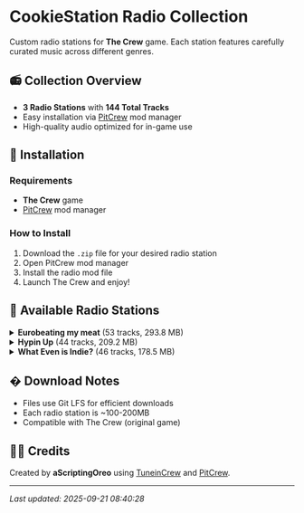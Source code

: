 # CookieStation Radio Collection

Custom radio stations for **The Crew** game. Each station features carefully curated music across different genres.

## 📻 Collection Overview

- **3 Radio Stations** with **144 Total Tracks**
- Easy installation via [PitCrew](https://github.com/Telonof/PitCrew) mod manager
- High-quality audio optimized for in-game use

## 🚀 Installation

### Requirements
- **The Crew** game
- [PitCrew](https://github.com/Telonof/PitCrew) mod manager

### How to Install
1. Download the `.zip` file for your desired radio station
2. Open PitCrew mod manager  
3. Install the radio mod file
4. Launch The Crew and enjoy!

## 📡 Available Radio Stations


<details>
<summary><strong>Eurobeating my meat</strong> (53 tracks, 293.8 MB)</summary>

**Description:** EURO radio station

**Track List:**
- [Ace - Adrenaline](https://music.youtube.com/watch?v=ApC_fp7moxc)
- [ACE - Breakin' Out](https://music.youtube.com/watch?v=hK6COoLPo-U)
- [ACE - Crazy on Emotion](https://music.youtube.com/watch?v=tdy0D7xlqY8)
- [ACE - Power of Sound](https://music.youtube.com/watch?v=rV7mefzZ294)
- [ACE - Rider of the Sky](https://music.youtube.com/watch?v=oiJi0mDfggk)
- [Bon - Wheelpower And Go!](https://music.youtube.com/watch?v=fzKcQPdumVY)
- [Chris Stanton - A Perfect Hero](https://music.youtube.com/watch?v=bYwr9rMZ3rc)
- [Chris T - I Wanna be the Night](https://music.youtube.com/watch?v=YNd-q-x_gAE)
- [DANIEL - Full Metal Cars](https://music.youtube.com/watch?v=CJkWDpP459c)
- [Dave Rodgers - 100](https://music.youtube.com/watch?v=6x9osPItILw)
- [Dave Rodgers - Deja Vu](https://music.youtube.com/watch?v=hE6UA_Fvz-A)
- [Dave Rodgers - I WANT TO FEEL](https://music.youtube.com/watch?v=YtUJT1xaFuA)
- [Dave Rodgers - MAGIC SUNDAY](https://music.youtube.com/watch?v=AoFZ9ICXyi0)
- [Dave Rodgers - SPACE BOY](https://music.youtube.com/watch?v=TCoZoL2RFOU)
- [Dave Rodgers - THE RACE OF THE NIGHT](https://music.youtube.com/watch?v=B8WDsJ74Ybc)
- [Delta Queens - RUNNING IN THE 90'S](https://music.youtube.com/watch?v=8WEe-MmC4ag)
- [Dream Fighters - I Can't Stop Loving You](https://music.youtube.com/watch?v=H0zQ6FkWmZM)
- [Edo Boys - No One Sleep in tokyo](https://music.youtube.com/watch?v=nDCRIHg2iFw)
- [Fastway - Raisin' Hell](https://music.youtube.com/watch?v=E5JsUWjI0Gg)
- [Fastway - Rockin' Hardcore](https://music.youtube.com/watch?v=k5N_9I988lM)
- [Go Go Girls - BEAT OF THE RISING SUN](https://music.youtube.com/watch?v=5WyN2y2FPnQ)
- [Go Go Girls - BOOM BOOM JAPAN](https://music.youtube.com/watch?v=Ys1NLV4ahdo)
- [J - Stark](https://music.youtube.com/watch?v=XeYHCXUuNF0)
- [Ken Blast - The Top](https://music.youtube.com/watch?v=6wftUIvoHAQ)
- [Kevin&Cherry - Chemical Love](https://music.youtube.com/watch?v=4dzYa8uV28c)
- [King & Queen - SPEEDY RUNNER](https://music.youtube.com/watch?v=L72z5yxtIIU)
- [Leo River - Runaway](https://music.youtube.com/watch?v=wJNd4dr0x0Q)
- [Leslie Parrish - DON'T STOP THE MUSIC](https://music.youtube.com/watch?v=OS7ktxdKLU4)
- [Lou Grant - BACK ON THE ROCKS](https://music.youtube.com/watch?v=SaOX_k2Fjd0)
- [Lou Master - Up & Dance, up & Go](https://music.youtube.com/watch?v=WN0jcxYFo90)
- [MANUEL - Gas Gas Gas](https://music.youtube.com/watch?v=rbvWizMPdts)
- [MANUEL - Let'S Go, Come On](https://music.youtube.com/watch?v=QZFSM0idonQ)
- [MANUEL - Limousine](https://music.youtube.com/watch?v=Wvj25XHRWnw)
- [MANUEL - On My Wings](https://music.youtube.com/watch?v=lQRwwTbdmjY)
- [MANUEL - What You Need](https://music.youtube.com/watch?v=_Er_hBsmFWg)
- [Marko Polo - Speedy Speed Boy](https://music.youtube.com/watch?v=COXPIjSU2KA)
- [Max Coveri - Golden Age](https://music.youtube.com/watch?v=jKY-gAkSwOM)
- [Max Power feat DEssex - Extended mix](https://music.youtube.com/watch?v=HzLtn07EBCA)
- [Mega Nrg Man - Get Me Power](https://music.youtube.com/watch?v=GnhybArC9kg)
- [Mega Nrg Man - GRAND PRIX](https://music.youtube.com/watch?v=o7eghtR_6KQ)
- [Mistika - Rain](https://music.youtube.com/watch?v=01tHFNQb7NE)
- [Nathalie - Heartbeat](https://music.youtube.com/watch?v=lC4GM36D3Xk)
- [NIKO - Night of Fire](https://music.youtube.com/watch?v=7BTWpImCDq4)
- [Powerful T - Face The Race](https://music.youtube.com/watch?v=89o-_G4UV2E)
- [Release - I NEED YOUR LOVE](https://music.youtube.com/watch?v=osZ9H98raRs)
- [Rich Hard - On Your Wings](https://music.youtube.com/watch?v=iYGtSjcV08U)
- [Sara - Burning Up For You](https://music.youtube.com/watch?v=Z2Cs0o72yZI)
- [SCP - Come on Baby](https://music.youtube.com/watch?v=lyOT-g1Q4e4)
- [SCP - Go Beat Crazy](https://music.youtube.com/watch?v=rHtEX5U_GZs)
- [Speedman - Speed Lover](https://music.youtube.com/watch?v=1QRJxnPLCbE)
- [SYMBOL - Forever Young](https://music.youtube.com/watch?v=uSZrVmKwBZk)
- [Vicky Vale - Dancing](https://music.youtube.com/watch?v=rIwaLLMsFbo)
- [Virginelle - Bye Bye Girl](https://music.youtube.com/watch?v=nTsotAfqPjI)

</details>

<details>
<summary><strong>Hypin Up</strong> (44 tracks, 209.2 MB)</summary>

**Description:** HYPE radio station

**Track List:**
- [1991 - Full Send](https://music.youtube.com/watch?v=Mthn83f13YM)
- [1991 - Illusions](https://music.youtube.com/watch?v=vKXbYtxN8N4)
- [1991 - Out Of My Head](https://music.youtube.com/watch?v=l3nVRW29xHk)
- [1991 - Tell Me Why](https://music.youtube.com/watch?v=z78bBheXZks)
- [Axwell - Nobody Else](https://music.youtube.com/watch?v=16d0vhUzEG4)
- [BLVCK CROWZ - LIFT YOU UP](https://music.youtube.com/watch?v=7wMu1JAOiZQ)
- [Camo & Krooked - Kallisto](https://music.youtube.com/watch?v=LQFxuadKFxg)
- [Chase & Status - Liquor & Cigarettes](https://music.youtube.com/watch?v=6J-GNPbEfko)
- [Culture Shock - Rise](https://music.youtube.com/watch?v=Cjn3nHY7_nw)
- [Dimension - Devotion](https://music.youtube.com/watch?v=wRHI_QHZqrI)
- [Dimension - Hydraulic](https://music.youtube.com/watch?v=WJa_U1-xtzI)
- [Dimension - Sensory Division](https://music.youtube.com/watch?v=AKboUy_x2v8)
- [Feint - Vagrant](https://music.youtube.com/watch?v=dhhwuYkPg8c)
- [Feint - We Won't Be Alone](https://music.youtube.com/watch?v=L2E4bCiIpKU)
- [Fox Stevenson - Gold Dust](https://music.youtube.com/watch?v=V2RAdlc20GA)
- [Freaks & Geeks - Elemental](https://music.youtube.com/watch?v=Jl6pq6VUtnE)
- [Grafix - Refuge](https://music.youtube.com/watch?v=bfHZbr4d2ZE)
- [Kanine - Feel The Vibration](https://music.youtube.com/watch?v=8uAf-Gf0ACo)
- [Kove - The Music](https://music.youtube.com/watch?v=dhYlD8A1epA)
- [KovenUKMusic - Good Enough](https://music.youtube.com/watch?v=v-VOOwWcsN0)
- [Luude - Down Under](https://music.youtube.com/watch?v=AW_mCLeNkrI)
- [Mefjus & Camo & Krooked - Breathe](https://music.youtube.com/watch?v=Bs_PL2OUz4I)
- [Metrik - Ex Machina](https://music.youtube.com/watch?v=kjFefj3UHw0)
- [Metrik - Gravity](https://music.youtube.com/watch?v=gSey2Nvy8qU)
- [Metrik - Time To Let Go](https://music.youtube.com/watch?v=x4-tkjCdgYM)
- [Metrik - We Are The Energy](https://music.youtube.com/watch?v=mGvx-tpbv8c)
- [Pendulum & Armin van Buuren & Rob Swire - Sound of You](https://music.youtube.com/watch?v=UkALtin4Lf4)
- [pendulumlive - Crush](https://music.youtube.com/watch?v=lC-0j-5GdjU)
- [pendulumlive - Hold Your Colour](https://music.youtube.com/watch?v=k-Xv0sKBMA8)
- [pendulumlive - Tarantula](https://music.youtube.com/watch?v=oCxcIROTabw)
- [pendulumlive - Watercolour](https://music.youtube.com/watch?v=q9I01iNFcL4)
- [Sigma - Somebody To Love](https://music.youtube.com/watch?v=qSTZlogpIqM)
- [Sub Focus - Off The Ground](https://music.youtube.com/watch?v=aqnTFZNiP1g)
- [Sub Focus - On & On](https://music.youtube.com/watch?v=w4X6F5w-leA)
- [Sub Focus - Out The Blue](https://music.youtube.com/watch?v=HL1O9ktG0Hg)
- [Sub Focus - Rock It](https://music.youtube.com/watch?v=2p2BWpv0raI)
- [Sub Focus - Solar System](https://music.youtube.com/watch?v=bsV9euj98ZU)
- [Sub Focus - Tidal Wave](https://music.youtube.com/watch?v=4VywybNzXkE)
- [The Prodigy - Omen](https://music.youtube.com/watch?v=E2kGhgGSi78)
- [The Prodigy - Voodoo People](https://music.youtube.com/watch?v=ZYCm2cUjU7Y)
- [Venjent - Dead](https://music.youtube.com/watch?v=mx9WF9sUPc8)
- [Venjent - Did I Forget Something](https://music.youtube.com/watch?v=M5TIH0KulIY)
- [Venjent - Engine's Burnin' Out](https://music.youtube.com/watch?v=XNfmMcA83eM)
- [Venjent - Everything is Music](https://music.youtube.com/watch?v=0_6tkN7B95s)

</details>

<details>
<summary><strong>What Even is Indie?</strong> (46 tracks, 178.5 MB)</summary>

**Description:** INDI radio station

**Track List:**
- [alt - J - Breezeblocks](https://music.youtube.com/watch?v=tGC9sHq1BwQ)
- [Bag Raiders - Shooting Stars](https://music.youtube.com/watch?v=mllzzUjMezU)
- [Bloc Party - Banquet](https://music.youtube.com/watch?v=dW6aB2Us3pQ)
- [Bloc Party - Helicopter](https://music.youtube.com/watch?v=q2wQRJbMMLI)
- [Bloc Party - Hunting for Witches](https://music.youtube.com/watch?v=x-XH5gtP6cY)
- [Empire Of The Sun - Walking On A Dream](https://music.youtube.com/watch?v=rXsQmkz1T7A)
- [Empire Of The Sun - We Are The People](https://music.youtube.com/watch?v=r02mYOlfcCw)
- [FosterThePeople - Houdini](https://music.youtube.com/watch?v=Mg5eb7BA-e4)
- [FosterThePeople - Pumped Up Kicks](https://music.youtube.com/watch?v=rnO-MflYxCw)
- [gotyemusic - Somebody That I Used To Know](https://music.youtube.com/watch?v=xOazTYPrt64)
- [Hozier - Too Sweet](https://music.youtube.com/watch?v=IN-PeAZDi7g)
- [KONGOS - Come with Me Now](https://music.youtube.com/watch?v=Hq_J-XVOucg)
- [M83 - Midnight City](https://music.youtube.com/watch?v=K8v_DaCcORQ)
- [MGMT - Electric Feel](https://music.youtube.com/watch?v=r78xfXZb_WU)
- [MGMT - Kids](https://music.youtube.com/watch?v=VHb_XIql_gU)
- [MGMT - Time to Pretend](https://music.youtube.com/watch?v=XUKyV49P8F0)
- [Milky Chance Official - Stolen Dance](https://music.youtube.com/watch?v=JnYr3wlVF08)
- [Mneskin Official - Beggin'](https://music.youtube.com/watch?v=ZWKpPDI1M-o)
- [ModjoOfficial - Lady](https://music.youtube.com/watch?v=MR3uP7IYz44)
- [Official Arctic Monkeys - Do I Wanna Know](https://music.youtube.com/watch?v=wdo_ATH_ITg)
- [Official Arctic Monkeys - I Bet You Look Good On The Dancefloor](https://music.youtube.com/watch?v=CYpn8yUnX_c)
- [Official Arctic Monkeys - I Wanna Be Yours](https://music.youtube.com/watch?v=nyuo9-OjNNg)
- [Official Arctic Monkeys - Why'd You Only Call Me When You're High](https://music.youtube.com/watch?v=VsxlqmSDmBU)
- [Rag'n'Bone Man - Human](https://music.youtube.com/watch?v=52vehHn8KfQ)
- [Saint Motel - Cold Cold Man](https://music.youtube.com/watch?v=GG4aNiGswNQ)
- [Saint Motel - My Type](https://music.youtube.com/watch?v=32faUlvDxCw)
- [The Black Keys - Gold on the Ceiling](https://music.youtube.com/watch?v=8tPsaSPraks)
- [The Black Keys - Howlin' for You](https://music.youtube.com/watch?v=3VP067RdgG8)
- [The Black Keys - Little Black Submarines](https://music.youtube.com/watch?v=DhKAh4RJM0Q)
- [The Black Keys - Lonely Boy](https://music.youtube.com/watch?v=9DYPfItb2fk)
- [The Black Keys - Tighten Up](https://music.youtube.com/watch?v=wsEOzUV64vk)
- [The Bravery - An Honest Mistake](https://music.youtube.com/watch?v=2XuhnyOVN00)
- [The Neighbourhood - Sweater Weather](https://music.youtube.com/watch?v=cULQhvuq1Zc)
- [The Strokes - Last Nite](https://music.youtube.com/watch?v=phDGgIvwAmw)
- [The Strokes - Machu Picchu](https://music.youtube.com/watch?v=Xt_F4J4O-xo)
- [The Strokes - Reptilia](https://music.youtube.com/watch?v=YdRjNeu11Ww)
- [The Strokes - Someday](https://music.youtube.com/watch?v=2u4ZlLpY7_Y)
- [The Strokes - Under Cover of Darkness](https://music.youtube.com/watch?v=Ho86D-yuBUw)
- [The Strokes - You Only Live Once](https://music.youtube.com/watch?v=6FnbPTaoahM)
- [TheKillersMusic - Run For Cover](https://music.youtube.com/watch?v=shRwN7tKlDQ)
- [TheKillersMusic - The Man](https://music.youtube.com/watch?v=0BS5lRJfJgQ)
- [tvontheradio - Happy Idiot](https://music.youtube.com/watch?v=yQeIjcqyQP0)
- [tvontheradio - Satellite](https://music.youtube.com/watch?v=ndVZFwFW8Y0)
- [tvontheradio - Staring at the Sun](https://music.youtube.com/watch?v=axJwD8H08tI)
- [tvontheradio - Wolf Like Me](https://music.youtube.com/watch?v=xZl-ssLKyPE)
- [Unknown Artist - Stardust](https://music.youtube.com/watch?v=hRvrj_diWYQ)

</details>


## � Download Notes

- Files use Git LFS for efficient downloads
- Each radio station is ~100-200MB
- Compatible with The Crew (original game)

## 👨‍💻 Credits

Created by **aScriptingOreo** using [TuneinCrew](https://github.com/Telonof/TuneinCrew) and [PitCrew](https://github.com/Telonof/PitCrew).

---
*Last updated: 2025-09-21 08:40:28*
